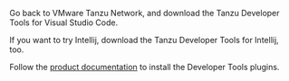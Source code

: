 Go back to VMware Tanzu Network, and download the Tanzu Developer Tools for Visual Studio Code.

If you want to try Intellij, download the Tanzu Developer Tools for Intellij, too.

Follow the [product documentation](https://docs.vmware.com/en/VMware-Tanzu-Application-Platform/1.3/tap/GUID-vscode-extension-install.html) to install the Developer Tools plugins.